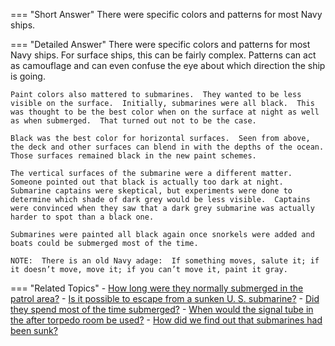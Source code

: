 
=== "Short Answer"
    There were specific colors and patterns for most Navy ships.

=== "Detailed Answer"
    There were specific colors and patterns for most Navy ships.  For surface ships, this can be fairly complex.  Patterns can act as camouflage and can even confuse the eye about which direction the ship is going.

    Paint colors also mattered to submarines.  They wanted to be less visible on the surface.  Initially, submarines were all black.  This was thought to be the best color when on the surface at night as well as when submerged.  That turned out not to be the case.

    Black was the best color for horizontal surfaces.  Seen from above, the deck and other surfaces can blend in with the depths of the ocean.  Those surfaces remained black in the new paint schemes.

    The vertical surfaces of the submarine were a different matter.  Someone pointed out that black is actually too dark at night.  Submarine captains were skeptical, but experiments were done to determine which shade of dark grey would be less visible.  Captains were convinced when they saw that a dark grey submarine was actually harder to spot than a black one.

    Submarines were painted all black again once snorkels were added and boats could be submerged most of the time.

    NOTE:  There is an old Navy adage:  If something moves, salute it; if it doesn’t move, move it; if you can’t move it, paint it gray.

=== "Related Topics"
    - [How long were they normally submerged in the patrol area?](../FAQs/how-long-were-they-normally-submerged-in-the-patrol-area.md)
    - [Is it possible to escape from a sunken U. S. submarine?](../FAQs/is-it-possible-to-escape-from-a-sunken-u-s-submarine.md)
    - [Did they spend most of the time submerged?](../FAQs/did-they-spend-most-of-the-time-submerged.md)
    - [When would the signal tube in the after torpedo room be used?](../FAQs/when-would-the-signal-tube-in-the-after-torpedo-room-be-used.md)
    - [How did we find out that submarines had been sunk?](../FAQs/how-did-we-find-out-that-submarines-had-been-sunk.md)
